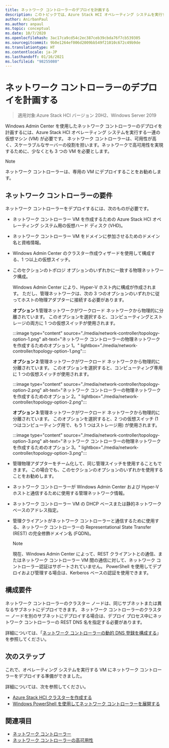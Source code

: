 ```yaml
---
title: ネットワーク コントローラーのデプロイを計画する
description: このトピックでは、Azure Stack HCI オペレーティング システムを実行する一連の仮想マシン (VM) 上での、Windows Admin Center を使用したネットワーク コントローラーのデプロイを計画する方法について説明します。
author: AnirbanPaul
ms.author: anpaul
ms.topic: conceptual
ms.date: 10/7/2020
ms.openlocfilehash: 3ac17ca9cd54c2ec387ceb39cbda76f7cb539305
ms.sourcegitcommit: 9b0e1264ef006d2009bb549f21010c672c49b9de
ms.translationtype: HT
ms.contentlocale: ja-JP
ms.lasthandoff: 01/16/2021
ms.locfileid: "98255080"
---
```

# <a name="plan-to-deploy-network-controller"></a>ネットワーク コントローラーのデプロイを計画する

>適用対象:Azure Stack HCI バージョン 20H2、Windows Server 2019

Windows Admin Center を使用したネットワーク コントローラーのデプロイを計画するには、Azure Stack HCI オペレーティング システムを実行する一連の仮想マシン (VM) が必要です。 ネットワーク コントローラーは、可用性が高く、スケーラブルなサーバーの役割を担います。ネットワークで高可用性を実現するために、少なくとも 3 つの VM を必要とします。

   >[!NOTE]
   > ネットワーク コントローラーは、専用の VM にデプロイすることをお勧めします。

## <a name="network-controller-requirements"></a>ネットワーク コントローラーの要件
ネットワーク コントローラーをデプロイするには、次のものが必要です。
- ネットワーク コントローラー VM を作成するための Azure Stack HCI オペレーティング システム用の仮想ハード ディスク (VHD)。
- ネットワーク コントローラー VM をドメインに参加させるためのドメイン名と資格情報。
- Windows Admin Center のクラスター作成ウィザードを使用して構成する、1 つ以上の仮想スイッチ。
- このセクションのトポロジ オプションのいずれかに一致する物理ネットワーク構成。

    Windows Admin Center により、Hyper-V ホスト内に構成が作成されます。 ただし、管理ネットワークは、次の 3 つのオプションのいずれかに従ってホストの物理アダプターに接続する必要があります。

    **オプション 1**:管理ネットワークがワークロード ネットワークから物理的に分離されています。 このオプションを選択すると、コンピューティングとストレージの両方に 1 つの仮想スイッチが使用されます。

    :::image type="content" source="./media/network-controller/topology-option-1.png" alt-text="ネットワーク コントローラーの物理ネットワークを作成するためのオプション 1。" lightbox="./media/network-controller/topology-option-1.png":::

    **オプション 2**:管理ネットワークがワークロード ネットワークから物理的に分離されています。 このオプションを選択すると、コンピューティング専用に 1 つの仮想スイッチが使用されます。

    :::image type="content" source="./media/network-controller/topology-option-2.png" alt-text="ネットワーク コントローラーの物理ネットワークを作成するためのオプション 2。" lightbox="./media/network-controller/topology-option-2.png":::

    **オプション 3**:管理ネットワークがワークロード ネットワークから物理的に分離されています。 このオプションを選択すると、2 つの仮想スイッチ (1 つはコンピューティング用で、もう 1 つはストレージ用) が使用されます。

    :::image type="content" source="./media/network-controller/topology-option-3.png" alt-text="ネットワーク コントローラーの物理ネットワークを作成するためのオプション 3。" lightbox="./media/network-controller/topology-option-3.png":::

- 管理物理アダプターをチーム化して、同じ管理スイッチを使用することもできます。 この場合でも、このセクションのオプションのいずれかを使用することをお勧めします。
- ネットワーク コントローラーが Windows Admin Center および Hyper-V ホストと通信するために使用する管理ネットワーク情報。
- ネットワーク コントローラー VM の DHCP ベースまたは静的ネットワーク ベースのアドレス指定。
- 管理クライアントがネットワーク コントローラーと通信するために使用する、ネットワーク コントローラーの Representational State Transfer (REST) の完全修飾ドメイン名 (FQDN)。

   >[!NOTE]
   > 現在、Windows Admin Center によって、REST クライアントとの通信、またはネットワーク コントローラー VM 間の通信に対して、ネットワーク コントローラー認証はサポートされていません。 PowerShell を使用してデプロイおよび管理する場合は、Kerberos ベースの認証を使用できます。

## <a name="configuration-requirements"></a>構成要件
ネットワーク コントローラーのクラスター ノードは、同じサブネットまたは異なるサブネットにデプロイできます。 ネットワーク コントローラーのクラスター ノードを別のサブネットにデプロイする場合は、デプロイ プロセス中にネットワーク コントローラーの REST DNS 名を指定する必要があります。

詳細については、「[ネットワーク コントローラーの動的 DNS 登録を構成する](/windows-server/networking/sdn/plan/installation-and-preparation-requirements-for-deploying-network-controller#step-3-configure-dynamic-dns-registration-for-network-controller)」を参照してください。

## <a name="next-steps"></a>次のステップ
これで、オペレーティング システムを実行する VM にネットワーク コントローラーをデプロイする準備ができました。

詳細については、次を参照してください。
- [Azure Stack HCI クラスターを作成する](../deploy/create-cluster.md)
- [Windows PowerShell を使用してネットワーク コントローラーを展開する](https://github.com/microsoft/SDN/tree/master/SDNExpress/scripts)

## <a name="see-also"></a>関連項目
- [ネットワーク コントローラー](/windows-server/networking/sdn/technologies/network-controller/network-controller)
- [ネットワーク コントローラーの高可用性](/windows-server/networking/sdn/technologies/network-controller/network-controller-high-availability)